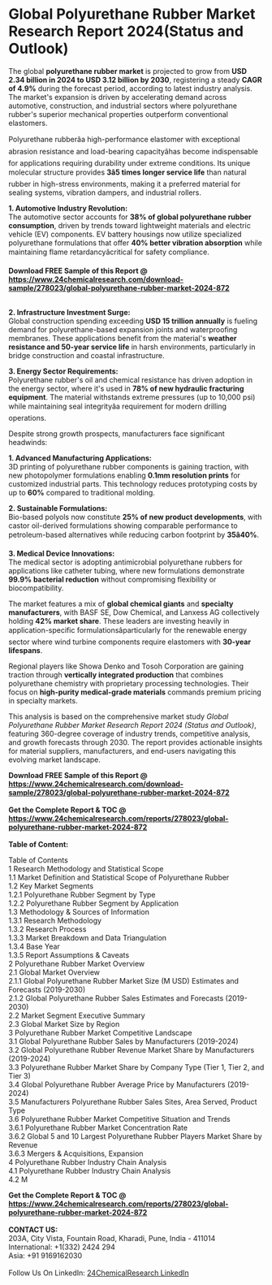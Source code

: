 <h1>Global Polyurethane Rubber Market Research Report 2024(Status and Outlook)</h1><p>The global <strong>polyurethane rubber market</strong> is projected to grow from <strong>USD 2.34 billion in 2024 to USD 3.12 billion by 2030</strong>, registering a steady <strong>CAGR of 4.9%</strong> during the forecast period, according to latest industry analysis. The market's expansion is driven by accelerating demand across automotive, construction, and industrial sectors where polyurethane rubber's superior mechanical properties outperform conventional elastomers.</p><p>Polyurethane rubberâa high-performance elastomer with exceptional abrasion resistance and load-bearing capacityâhas become indispensable for applications requiring durability under extreme conditions. Its unique molecular structure provides <strong>3â5 times longer service life</strong> than natural rubber in high-stress environments, making it a preferred material for sealing systems, vibration dampers, and industrial rollers.</p><p><strong>1. Automotive Industry Revolution:</strong><br>
The automotive sector accounts for <strong>38% of global polyurethane rubber consumption</strong>, driven by trends toward lightweight materials and electric vehicle (EV) components. EV battery housings now utilize specialized polyurethane formulations that offer <strong>40% better vibration absorption</strong> while maintaining flame retardancyâcritical for safety compliance.</p><div><b>Download FREE Sample of this Report @ 
            <a href="https://www.24chemicalresearch.com/download-sample/278023/global-polyurethane-rubber-market-2024-872">
            https://www.24chemicalresearch.com/download-sample/278023/global-polyurethane-rubber-market-2024-872</a></b></div><br><p><strong>2. Infrastructure Investment Surge:</strong><br>
Global construction spending exceeding <strong>USD 15 trillion annually</strong> is fueling demand for polyurethane-based expansion joints and waterproofing membranes. These applications benefit from the material's <strong>weather resistance and 50-year service life</strong> in harsh environments, particularly in bridge construction and coastal infrastructure.</p><p><strong>3. Energy Sector Requirements:</strong><br>
Polyurethane rubber's oil and chemical resistance has driven adoption in the energy sector, where it's used in <strong>78% of new hydraulic fracturing equipment</strong>. The material withstands extreme pressures (up to 10,000 psi) while maintaining seal integrityâa requirement for modern drilling operations.</p><p>Despite strong growth prospects, manufacturers face significant headwinds:</p><p><strong>1. Advanced Manufacturing Applications:</strong><br>
3D printing of polyurethane rubber components is gaining traction, with new photopolymer formulations enabling <strong>0.1mm resolution prints</strong> for customized industrial parts. This technology reduces prototyping costs by up to <strong>60%</strong> compared to traditional molding.</p><p><strong>2. Sustainable Formulations:</strong><br>
Bio-based polyols now constitute <strong>25% of new product developments</strong>, with castor oil-derived formulations showing comparable performance to petroleum-based alternatives while reducing carbon footprint by <strong>35â40%</strong>.</p><p><strong>3. Medical Device Innovations:</strong><br>
The medical sector is adopting antimicrobial polyurethane rubbers for applications like catheter tubing, where new formulations demonstrate <strong>99.9% bacterial reduction</strong> without compromising flexibility or biocompatibility.</p><p>The market features a mix of <strong>global chemical giants</strong> and <strong>specialty manufacturers</strong>, with BASF SE, Dow Chemical, and Lanxess AG collectively holding <strong>42% market share</strong>. These leaders are investing heavily in application-specific formulationsâparticularly for the renewable energy sector where wind turbine components require elastomers with <strong>30-year lifespans</strong>.</p><p>Regional players like Showa Denko and Tosoh Corporation are gaining traction through <strong>vertically integrated production</strong> that combines polyurethane chemistry with proprietary processing technologies. Their focus on <strong>high-purity medical-grade materials</strong> commands premium pricing in specialty markets.</p><p>This analysis is based on the comprehensive market study <em>Global Polyurethane Rubber Market Research Report 2024 (Status and Outlook)</em>, featuring 360-degree coverage of industry trends, competitive analysis, and growth forecasts through 2030. The report provides actionable insights for material suppliers, manufacturers, and end-users navigating this evolving market landscape.</p><div><b>Download FREE Sample of this Report @ 
            <a href="https://www.24chemicalresearch.com/download-sample/278023/global-polyurethane-rubber-market-2024-872">
            https://www.24chemicalresearch.com/download-sample/278023/global-polyurethane-rubber-market-2024-872</a></b></div><br><div><b>Get the Complete Report & TOC @ 
            <a href="https://www.24chemicalresearch.com/reports/278023/global-polyurethane-rubber-market-2024-872">
            https://www.24chemicalresearch.com/reports/278023/global-polyurethane-rubber-market-2024-872</a></b></div><br>
            <b>Table of Content:</b><p>Table of Contents<br />
1 Research Methodology and Statistical Scope<br />
1.1 Market Definition and Statistical Scope of Polyurethane Rubber<br />
1.2 Key Market Segments<br />
1.2.1 Polyurethane Rubber Segment by Type<br />
1.2.2 Polyurethane Rubber Segment by Application<br />
1.3 Methodology & Sources of Information<br />
1.3.1 Research Methodology<br />
1.3.2 Research Process<br />
1.3.3 Market Breakdown and Data Triangulation<br />
1.3.4 Base Year<br />
1.3.5 Report Assumptions & Caveats<br />
2 Polyurethane Rubber Market Overview<br />
2.1 Global Market Overview<br />
2.1.1 Global Polyurethane Rubber Market Size (M USD) Estimates and Forecasts (2019-2030)<br />
2.1.2 Global Polyurethane Rubber Sales Estimates and Forecasts (2019-2030)<br />
2.2 Market Segment Executive Summary<br />
2.3 Global Market Size by Region<br />
3 Polyurethane Rubber Market Competitive Landscape<br />
3.1 Global Polyurethane Rubber Sales by Manufacturers (2019-2024)<br />
3.2 Global Polyurethane Rubber Revenue Market Share by Manufacturers (2019-2024)<br />
3.3 Polyurethane Rubber Market Share by Company Type (Tier 1, Tier 2, and Tier 3)<br />
3.4 Global Polyurethane Rubber Average Price by Manufacturers (2019-2024)<br />
3.5 Manufacturers Polyurethane Rubber Sales Sites, Area Served, Product Type<br />
3.6 Polyurethane Rubber Market Competitive Situation and Trends<br />
3.6.1 Polyurethane Rubber Market Concentration Rate<br />
3.6.2 Global 5 and 10 Largest Polyurethane Rubber Players Market Share by Revenue<br />
3.6.3 Mergers & Acquisitions, Expansion<br />
4 Polyurethane Rubber Industry Chain Analysis<br />
4.1 Polyurethane Rubber Industry Chain Analysis<br />
4.2 M</p><div><b>Get the Complete Report & TOC @ 
            <a href="https://www.24chemicalresearch.com/reports/278023/global-polyurethane-rubber-market-2024-872">
            https://www.24chemicalresearch.com/reports/278023/global-polyurethane-rubber-market-2024-872</a></b></div><br><b>CONTACT US:</b><br>
            203A, City Vista, Fountain Road, Kharadi, Pune, India - 411014<br>
            International: +1(332) 2424 294<br>
            Asia: +91 9169162030 <br><br>
            Follow Us On LinkedIn: <a href="https://www.linkedin.com/company/24chemicalresearch/">24ChemicalResearch LinkedIn</a>